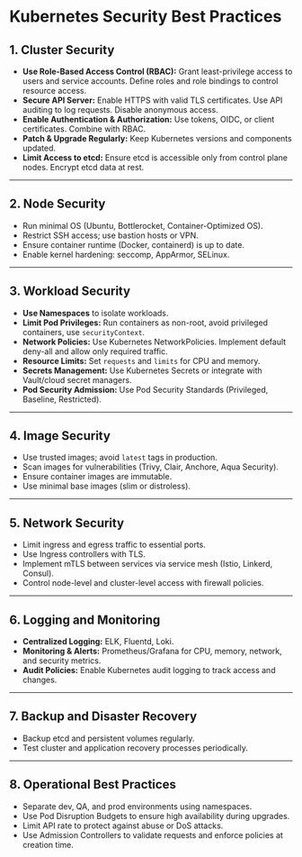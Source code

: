 # Kubernetes Security Best Practices

## 1. Cluster Security

* **Use Role-Based Access Control (RBAC):** Grant least-privilege access to users and service accounts. Define roles and role bindings to control resource access.
* **Secure API Server:** Enable HTTPS with valid TLS certificates. Use API auditing to log requests. Disable anonymous access.
* **Enable Authentication & Authorization:** Use tokens, OIDC, or client certificates. Combine with RBAC.
* **Patch & Upgrade Regularly:** Keep Kubernetes versions and components updated.
* **Limit Access to etcd:** Ensure etcd is accessible only from control plane nodes. Encrypt etcd data at rest.

---

## 2. Node Security

* Run minimal OS (Ubuntu, Bottlerocket, Container-Optimized OS).
* Restrict SSH access; use bastion hosts or VPN.
* Ensure container runtime (Docker, containerd) is up to date.
* Enable kernel hardening: seccomp, AppArmor, SELinux.

---

## 3. Workload Security

* **Use Namespaces** to isolate workloads.
* **Limit Pod Privileges:** Run containers as non-root, avoid privileged containers, use `securityContext`.
* **Network Policies:** Use Kubernetes NetworkPolicies. Implement default deny-all and allow only required traffic.
* **Resource Limits:** Set `requests` and `limits` for CPU and memory.
* **Secrets Management:** Use Kubernetes Secrets or integrate with Vault/cloud secret managers.
* **Pod Security Admission:** Use Pod Security Standards (Privileged, Baseline, Restricted).

---

## 4. Image Security

* Use trusted images; avoid `latest` tags in production.
* Scan images for vulnerabilities (Trivy, Clair, Anchore, Aqua Security).
* Ensure container images are immutable.
* Use minimal base images (slim or distroless).

---

## 5. Network Security

* Limit ingress and egress traffic to essential ports.
* Use Ingress controllers with TLS.
* Implement mTLS between services via service mesh (Istio, Linkerd, Consul).
* Control node-level and cluster-level access with firewall policies.

---

## 6. Logging and Monitoring

* **Centralized Logging:** ELK, Fluentd, Loki.
* **Monitoring & Alerts:** Prometheus/Grafana for CPU, memory, network, and security metrics.
* **Audit Policies:** Enable Kubernetes audit logging to track access and changes.

---

## 7. Backup and Disaster Recovery

* Backup etcd and persistent volumes regularly.
* Test cluster and application recovery processes periodically.

---

## 8. Operational Best Practices

* Separate dev, QA, and prod environments using namespaces.
* Use Pod Disruption Budgets to ensure high availability during upgrades.
* Limit API rate to protect against abuse or DoS attacks.
* Use Admission Controllers to validate requests and enforce policies at creation time.
